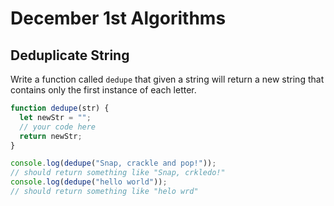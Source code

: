 # December 1st Algorithms

## Deduplicate String

Write a function called `dedupe` that given a string will return a new string that contains only the first instance of each letter.

```js
function dedupe(str) {
  let newStr = "";
  // your code here
  return newStr;
}

console.log(dedupe("Snap, crackle and pop!"));
// should return something like "Snap, crkledo!"
console.log(dedupe("hello world"));
// should return something like "helo wrd"
```
